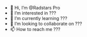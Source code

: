 - 👋 Hi, I’m @Radstars Pro
- 👀 I’m interested in ???
- 🌱 I’m currently learning ???
- 💞️ I’m looking to collaborate on ???
- 📫 How to reach me ???

<!---
idprojek/idprojek is a ✨ special ✨ repository because its `README.md` (this file) appears on your GitHub profile.
You can click the Preview link to take a look at your changes.
--->
